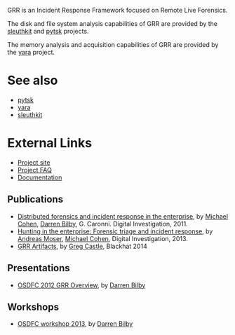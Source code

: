 GRR is an Incident Response Framework focused on Remote Live Forensics.

The disk and file system analysis capabilities of GRR are provided by
the [sleuthkit](sleuthkit "wikilink") and [pytsk](pytsk "wikilink")
projects.

The memory analysis and acquisition capabilities of GRR are provided by
the [yara](yara "wikilink") project.

# See also

- [pytsk](pytsk "wikilink")
- [yara](yara "wikilink")
- [sleuthkit](sleuthkit "wikilink")

# External Links

- [Project site](https://github.com/google/grr)
- [Project FAQ](https://grr-doc.readthedocs.io/en/latest/faq.html)
- [Documentation](https://grr-doc.readthedocs.io/en/latest/index.html)

## Publications

- [Distributed forensics and incident response in the
  enterprise](http://static.googleusercontent.com/media/research.google.com/en/us/pubs/archive/37237.pdf),
  by [Michael Cohen](Michael_Cohen "wikilink"), [Darren
  Bilby](Darren_Bilby "wikilink"), G. Caronni. Digital Investigation,
  2011.
- [Hunting in the enterprise: Forensic triage and incident
  response](https://googledrive.com/host/0B9hc84IflFGbN2IwMTUyYTUtMTU0Mi00ZWQ3LWFhNDktM2IyMTg5MmY3OWI0/Hunting%20in%20the%20Enterprise:%20Forensic%20Triage%20and%20Incident%20Response),
  by [Andreas Moser](Andreas_Moser "wikilink"), [Michael
  Cohen](Michael_Cohen "wikilink"), Digital Investigation, 2013.
- [GRR
  Artifacts](https://www.blackhat.com/docs/us-14/materials/us-14-Castle-GRR-Find-All-The-Badness-Collect-All-The-Things-WP.pdf),
  by [Greg Castle](Greg_Castle "wikilink"), Blackhat 2014

## Presentations

- [OSDFC 2012 GRR
  Overview](https://googledrive.com/host/0B1wsLqFoT7i2N3hveC1lSEpHUnM/Docs/GRR%20Rapid%20Response%20-%20OSFC%202012.pdf),
  by [Darren Bilby](Darren_Bilby "wikilink")

## Workshops

- [OSDFC workshop
  2013](https://drive.google.com/?usp=chrome_app#folders/0B1wsLqFoT7i2eU1jU0JldW9JUU0),
  by [Darren Bilby](Darren_Bilby "wikilink")